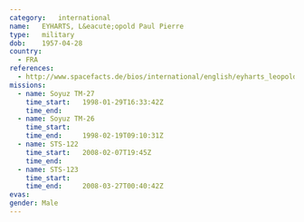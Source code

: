 ```yaml
---
category:	international
name:	EYHARTS, L&eacute;opold Paul Pierre
type:	military
dob:	1957-04-28
country:
  - FRA
references:
  - http://www.spacefacts.de/bios/international/english/eyharts_leopold.htm
missions:
  - name: Soyuz TM-27
    time_start:   1998-01-29T16:33:42Z
    time_end:     
  - name: Soyuz TM-26
    time_start:   
    time_end:     1998-02-19T09:10:31Z
  - name: STS-122
    time_start:   2008-02-07T19:45Z
    time_end:     
  - name: STS-123
    time_start:   
    time_end:     2008-03-27T00:40:42Z
evas:
gender:	Male
---
```


